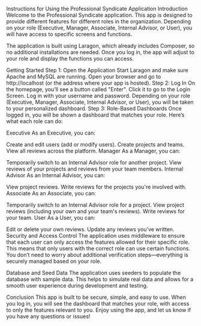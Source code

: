 Instructions for Using the Professional Syndicate Application
Introduction
Welcome to the Professional Syndicate application. This app is designed to provide different features for different roles in the organization. Depending on your role (Executive, Manager, Associate, Internal Advisor, or User), you will have access to specific screens and functions.

The application is built using Laragon, which already includes Composer, so no additional installations are needed. Once you log in, the app will adjust to your role and display the functions you can access.

Getting Started
Step 1: Open the Application
Start Laragon and make sure Apache and MySQL are running.
Open your browser and go to http://localhost (or the address where your app is hosted).
Step 2: Log In
On the homepage, you’ll see a button called "Enter". Click it to go to the Login Screen.
Log in with your username and password.
Depending on your role (Executive, Manager, Associate, Internal Advisor, or User), you will be taken to your personalized dashboard.
Step 3: Role-Based Dashboards
Once logged in, you will be shown a dashboard that matches your role. Here’s what each role can do:

Executive
As an Executive, you can:

Create and edit users (add or modify users).
Create projects and teams.
View all reviews across the platform.
Manager
As a Manager, you can:

Temporarily switch to an Internal Advisor role for another project.
View reviews of your projects and reviews from your team members.
Internal Advisor
As an Internal Advisor, you can:

View project reviews.
Write reviews for the projects you're involved with.
Associate
As an Associate, you can:

Temporarily switch to an Internal Advisor role for a project.
View project reviews (including your own and your team's reviews).
Write reviews for your team.
User
As a User, you can:

Edit or delete your own reviews.
Update any reviews you’ve written.
Security and Access Control
The application uses middleware to ensure that each user can only access the features allowed for their specific role. This means that only users with the correct role can use certain functions. You don’t need to worry about additional verification steps—everything is securely managed based on your role.

Database and Seed Data
The application uses seeders to populate the database with sample data. This helps to simulate real data and allows for a smooth user experience during development and testing.

Conclusion
This app is built to be secure, simple, and easy to use. When you log in, you will see the dashboard that matches your role, with access to only the features relevant to you. Enjoy using the app, and let us know if you have any questions or issues!
